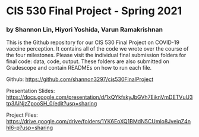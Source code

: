 # CIS 530 Final Project - Spring 2021
### by Shannon Lin, Hiyori Yoshida, Varun Ramakrishnan

This is the Github repository for our CIS 530 Final Project on COVID-19 vaccine perception. It contains all of the code we wrote over the course of the four milestones. Please visit the individual final submission folders for final code: data, code, output. These folders are also submitted on Gradescope and contain READMEs on how to run each file. 

Github: https://github.com/shannon3297/cis530FinalProject

Presentation Slides: https://docs.google.com/presentation/d/1xQYkfskyJbGVh7EiknVmDETVuU3tp3AiNjzZpooSH_0/edit?usp=sharing

Project Files: https://drive.google.com/drive/folders/1YK6EoXQ1BMdN5CUmlo8JveiqZ4nhI6-p?usp=sharing
